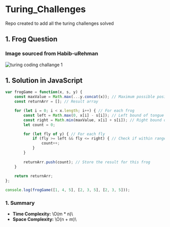 # Turing_Challenges
Repo created to add all the turing challenges solved

## 1. Frog Question
### Image sourced from Habib-uRehman
![turing coding challange 1](https://github.com/user-attachments/assets/6e7167f1-c3e4-4fcb-ad52-a8252760eb51)

## 1. Solution in JavaScript
```javascript
var frogGame = function(x, s, y) {
    const maxValue = Math.max(...y.concat(x)); // Maximum possible position
    const returnArr = []; // Result array

    for (let i = 0; i < x.length; i++) { // For each frog
        const left = Math.max(0, x[i] - s[i]); // Left bound of tongue range
        const right = Math.min(maxValue, x[i] + s[i]); // Right bound of tongue range
        let count = 0;

        for (let fly of y) { // For each fly
            if (fly >= left && fly <= right) { // Check if within range
                count++;
            }
        }
        
        returnArr.push(count); // Store the result for this frog
    }
    
    return returnArr;
};

console.log(frogGame([1, 4, 5], [2, 3, 5], [2, 3, 5]));
```
### 1. Summary
- **Time Complexity:** \O(m * n)\
- **Space Complexity:** \O(n + m)\

